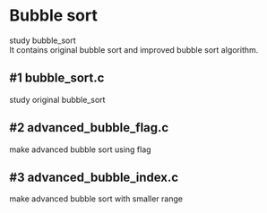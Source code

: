 Bubble sort      
=================================================================      
     
study bubble_sort      
It contains original bubble sort and improved bubble sort algorithm.      


#1 bubble_sort.c     
---------------------------------------     
study original bubble_sort   

#2 advanced_bubble_flag.c     
---------------------------------------     
make advanced bubble sort using flag      
      
#3 advanced_bubble_index.c        
---------------------------------------     
make advanced bubble sort with smaller range     
  

